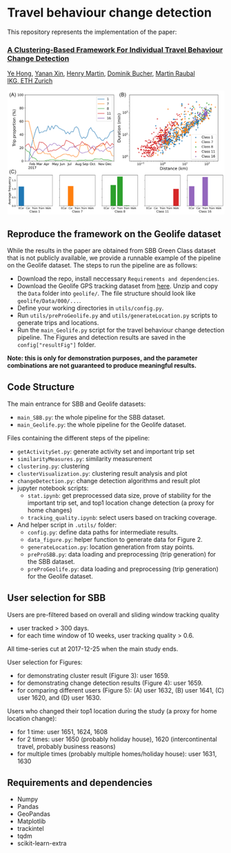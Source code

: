 # Travel behaviour change detection
This repository represents the implementation of the paper:

### [A Clustering-Based Framework For Individual Travel Behaviour Change Detection](https://drops.dagstuhl.de/opus/volltexte/2021/14763/)
[Ye Hong](https://scholar.google.com/citations?user=dnaRSnwAAAAJ&hl=en), [Yanan Xin](https://baug.ethz.ch/en/department/people/staff/personen-detail.Mjc4MjA5.TGlzdC82NzksLTU1NTc1NDEwMQ==.html), [Henry Martin](https://n.ethz.ch/~martinhe/), [Dominik Bucher](https://scholar.google.ch/citations?user=15XEBsQAAAAJ&hl=de), [Martin Raubal](https://raubal.ethz.ch/)\
[IKG, ETH Zurich](https://gis.ethz.ch/en/)

![cluster_dome](figures/3_cluster/cluster_demo.png?raw=true)

## Reproduce the framework on the Geolife dataset
While the results in the paper are obtained from SBB Green Class dataset that is not publicly available, we provide a runnable example of the pipeline on the Geolife dataset. The steps to run the pipeline are as follows:
- Download the repo, install neccessary `Requirements and dependencies`.
- Download the Geolife GPS tracking dataset from [here](https://www.microsoft.com/en-us/download/details.aspx?id=52367). Unzip and copy the `Data` folder into `geolife/`. The file structure should look like `geolife/Data/000/...`.
- Define your working directories in `utils/config.py`.
- Run `utils/preProGeolife.py` and `utils/generateLocation.py` scripts to generate trips and locations.
- Run the `main_Geolife.py` script for the travel behaviour change detection pipeline. The Figures and detection results are saved in the `config["resultFig"]` folder.

**Note: this is only for demonstration purposes, and the parameter combinations are not guaranteed to produce meaningful results.**

## Code Structure
The main entrance for SBB and Geolife datasets:
- `main_SBB.py`: the whole pipeline for the SBB dataset.
- `main_Geolife.py`: the whole pipeline for the Geolife dataset.

Files containing the different steps of the pipeline:
- `getActivitySet.py`: generate activity set and important trip set
- `similarityMeasures.py`: similarity measurement 
- `clustering.py`: clustering 
- `clusterVisualization.py`: clustering result analysis and plot
- `changeDetection.py`: change detection algorithms and result plot
- jupyter notebook scripts:
    - `stat.ipynb`: get preprocessed data size, prove of stability for the important trip set, and top1 location change detection (a proxy for home changes)
    - `tracking_quality.ipynb`: select users based on tracking coverage.
- And helper script in `.utils/` folder:
    - `config.py`: define data paths for intermediate results.
    - `data_figure.py`: helper function to generate data for Figure 2.
    - `generateLocation.py`: location generation from stay points.
    - `preProSBB.py`: data loading and preprocessing (trip generation) for the SBB dataset.
    - `preProGeolife.py`: data loading and preprocessing (trip generation) for the Geolife dataset.

## User selection for SBB
Users are pre-filtered based on overall and sliding window tracking quality
- user tracked > 300 days.
- for each time window of 10 weeks, user tracking quality > 0.6.

All time-series cut at 2017-12-25 when the main study ends. 

User selection for Figures:
- for demonstrating cluster result (Figure 3): user 1659.
- for demonstrating change detection results (Figure 4): user 1659.
- for comparing different users (Figure 5): (A) user 1632, (B) user 1641, (C) user 1620, and (D) user 1630.

Users who changed their top1 location during the study (a proxy for home location change):
- for 1 time: user 1651, 1624, 1608
- for 2 times: user 1650 (probably holiday house), 1620 (intercontinental travel, probably business reasons)
- for multiple times (probably multiple homes/holiday house): user 1631, 1630

## Requirements and dependencies
* Numpy
* Pandas
* GeoPandas
* Matplotlib 
* trackintel
* tqdm
* scikit-learn-extra
